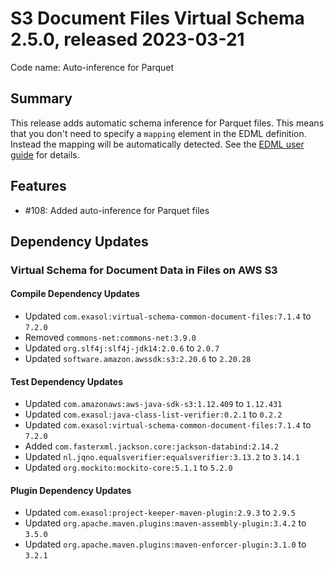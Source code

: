 # S3 Document Files Virtual Schema 2.5.0, released 2023-03-21

Code name: Auto-inference for Parquet

## Summary

This release adds automatic schema inference for Parquet files. This means that you don't need to specify a `mapping` element in the EDML definition. Instead the mapping will be automatically detected. See the [EDML user guide](https://github.com/exasol/virtual-schema-common-document/blob/main/doc/user_guide/edml_user_guide.md#automatic-mapping-inference) for details.

## Features

* #108: Added auto-inference for Parquet files

## Dependency Updates

### Virtual Schema for Document Data in Files on AWS S3

#### Compile Dependency Updates

* Updated `com.exasol:virtual-schema-common-document-files:7.1.4` to `7.2.0`
* Removed `commons-net:commons-net:3.9.0`
* Updated `org.slf4j:slf4j-jdk14:2.0.6` to `2.0.7`
* Updated `software.amazon.awssdk:s3:2.20.6` to `2.20.28`

#### Test Dependency Updates

* Updated `com.amazonaws:aws-java-sdk-s3:1.12.409` to `1.12.431`
* Updated `com.exasol:java-class-list-verifier:0.2.1` to `0.2.2`
* Updated `com.exasol:virtual-schema-common-document-files:7.1.4` to `7.2.0`
* Added `com.fasterxml.jackson.core:jackson-databind:2.14.2`
* Updated `nl.jqno.equalsverifier:equalsverifier:3.13.2` to `3.14.1`
* Updated `org.mockito:mockito-core:5.1.1` to `5.2.0`

#### Plugin Dependency Updates

* Updated `com.exasol:project-keeper-maven-plugin:2.9.3` to `2.9.5`
* Updated `org.apache.maven.plugins:maven-assembly-plugin:3.4.2` to `3.5.0`
* Updated `org.apache.maven.plugins:maven-enforcer-plugin:3.1.0` to `3.2.1`
